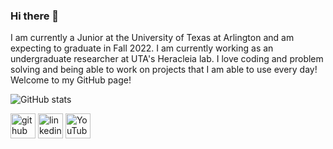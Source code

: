 ### Hi there 👋

I am currently a Junior at the University of Texas at Arlington and am expecting to graduate in Fall 2022. I am currently working as an undergraduate researcher at UTA's Heracleia lab. I love coding and problem solving and being able to work on projects that I am able to use every day! Welcome to my GitHub page!

![GitHub stats](https://github-readme-stats.vercel.app/api?username=shubshres&show_icons=true&theme=github_dark)  

[<img src='https://cdn.jsdelivr.net/npm/simple-icons@3.0.1/icons/github.svg' alt='github' height='40'>](https://github.com/shubshres)  [<img src='https://cdn.jsdelivr.net/npm/simple-icons@3.0.1/icons/linkedin.svg' alt='linkedin' height='40'>](https://www.linkedin.com/in/shubhayu-shrestha/)  [<img src='https://cdn.jsdelivr.net/npm/simple-icons@3.0.1/icons/youtube.svg' alt='YouTube' height='40'>](https://www.youtube.com/channel/UCqNr0D1AXxFv2aKp8tgWYYw/featured)  

